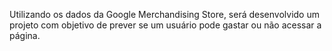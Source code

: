Utilizando os dados da Google Merchandising Store, será desenvolvido um projeto com objetivo de prever se um usuário pode gastar ou não acessar a página.
